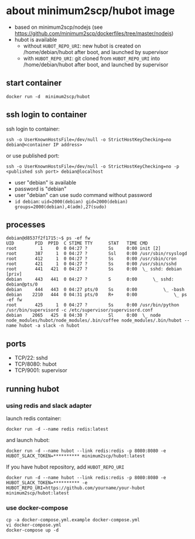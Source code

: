 # about minimum2scp/hubot image

 * based on minimum2scp/nodejs (see https://github.com/minimum2scp/dockerfiles/tree/master/nodejs)
 * hubot is available
   * without `HUBOT_REPO_URI`: new hubot is created on /home/debian/hubot after boot, and launched by supervisor
   * with `HUBOT_REPO_URI`: git cloned from `HUBOT_REPO_URI` into /home/debian/hubot after boot, and launched by supervisor

## start container

```
docker run -d  minimum2scp/hubot
```

## ssh login to container

ssh login to container:

```
ssh -o UserKnownHostsFile=/dev/null -o StrictHostKeyChecking=no debian@<container IP address>
```

or use published port:

```
ssh -o UserKnownHostsFile=/dev/null -o StrictHostKeyChecking=no -p <published ssh port> debian@localhost
```

 * user "debian" is available
 * password is "debian"
 * user "debian" can use sudo command without password
 * `id debian`: `uid=2000(debian) gid=2000(debian) groups=2000(debian),4(adm),27(sudo)`

## processes

```
debian@d8537f2f1715:~$ ps -ef fw
UID        PID  PPID  C STIME TTY      STAT   TIME CMD
root         1     0  0 04:27 ?        Ss     0:00 init [2]  
root       387     1  0 04:27 ?        Ssl    0:00 /usr/sbin/rsyslogd
root       412     1  0 04:27 ?        Ss     0:00 /usr/sbin/cron
root       421     1  0 04:27 ?        Ss     0:00 /usr/sbin/sshd
root       441   421  0 04:27 ?        Ss     0:00  \_ sshd: debian [priv]
debian     443   441  0 04:27 ?        S      0:00      \_ sshd: debian@pts/0
debian     444   443  0 04:27 pts/0    Ss     0:00          \_ -bash
debian    2210   444  0 04:31 pts/0    R+     0:00              \_ ps -ef fw
root       425     1  0 04:27 ?        Ss     0:00 /usr/bin/python /usr/bin/supervisord -c /etc/supervisor/supervisord.conf
debian    2065   425  8 04:30 ?        Sl     0:00  \_ node node_modules/hubot/node_modules/.bin/coffee node_modules/.bin/hubot --name hubot -a slack -n hubot
```

## ports

 * TCP/22: sshd
 * TCP/8080: hubot
 * TCP/9001: supervisor

## running hubot

### using redis and slack adapter

launch redis container:

```
docker run -d --name redis redis:latest
```

and launch hubot:

```
docker run -d --name hubot --link redis:redis -p 8080:8080 -e HUBOT_SLACK_TOKEN=********** minimum2scp/hubot:latest
```

If you have hubot repository, add `HUBOT_REPO_URI`

```
docker run -d --name hubot --link redis:redis -p 8080:8080 -e HUBOT_SLACK_TOKEN=********** -e HUBOT_REPO_URI=https://github.com/yourname/your-hubot minimum2scp/hubot:latest
```

### use docker-compose

```
cp -a docker-compose.yml.example docker-compose.yml
vi docker-compose.yml
docker-compose up -d
```

